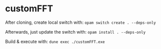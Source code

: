 customFFT
========

After cloning, create local switch with:
`opam switch create . --deps-only`

Afterwards, just update the switch with:
`opam install . --deps-only`

Build & execute with:
`dune exec ./customFFT.exe`
